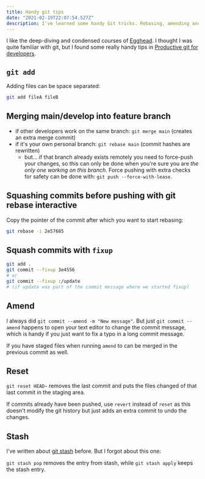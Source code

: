 ```yaml
---
title: Handy git tips
date: "2021-02-19T22:07:54.527Z"
description: I've learned some handy Git tricks. Rebasing, amending and resetting to the next level.
---
```


I like the deep-diving and condensed courses of [Egghead](https://egghead.io). I thought I was quite familiar with git, but I found some really handy tips in [Productive git for developers](https://egghead.io/courses/productive-git-for-developers).

## `git add`

Adding files can be space separated:

```bash
git add fileA fileB
```

## Merging main/develop into feature branch

- if other developers work on the same branch: `git merge main` (creates an extra merge commit)
- if it's your own personal branch: `git rebase main` (commit hashes are rewritten)
  - but... if that branch already exists remotely you need to force-push your changes, so this can only be done when you're sure you are _the only one working on this branch_. Force pushing with extra checks for safety can be done with: `git push --force-with-lease`.

## Squashing commits before pushing with git rebase interactive

Copy the pointer of the commit after which you want to start rebasing:

```bash
git rebase -i 2e57685
```

## Squash commits with `fixup`

```bash
git add .
git commit --fixup 3e4556
# or
git commit --fixup :/update
# (if update was part of the commit message where we started fixup)
```

## Amend

I always did `git commit --amend -m "New message"`.
But just `git commit --amend` happens to open your text editor to change the commit message, which is handy if you just want to fix a typo in a long commit message.

If you have staged files when running `amend` to can be merged in the previous commit as well.

## Reset

`git reset HEAD~` removes the last commit and puts the files changed of that last commit in the staging area.

If commits already have been pushed, use `revert` instead of `reset` as this doesn't modify the git history but just adds an extra commit to undo the changes.

## Stash

I've written about [git stash](https://www.tomgreuter.nl/tech/2013/11/looking-into-git-stash/) before. But I forgot about this one:

`git stash pop` removes the entry from stash, while `git stash apply` keeps the stash entry.

```

```
